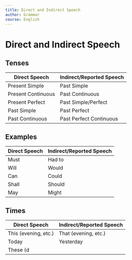 ```yaml
---
title: Direct and Indirect Speech
author: Grammar
course: English
---
```


# Direct and Indirect Speech

## Tenses

| Direct Speech | Indirect/Reported Speech |
|---|---|
| Present Simple | Past Simple |
| Present Continuous | Past Continuous | 
| Present Perfect | Past Simple/Perfect |
| Past Simple | Past Perfect |
| Past Continuous | Past Perfect Continuous | 

## Examples

| Direct Speech | Indirect/Reported Speech |
|---|---|
| Must | Had to |
| Will | Would |
| Can | Could |
| Shall | Should |
| May | Might |

## Times

| Direct Speech | Indirect/Reported Speech |
|---|---|
| This (evening, etc.)| That (evening, etc.) |
| Today | Yesterday |
| These (d
